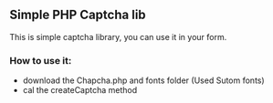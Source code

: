 <h2>Simple PHP Captcha lib </h2>
This is simple captcha library, you can use it in your form.

<h3>How to use it:</h3>
<ul>
	<li>download the Chapcha.php and fonts folder (Used Sutom fonts)</li>
	<li>cal the createCaptcha method</li>
</ul>
